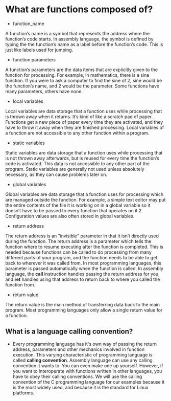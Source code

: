 # What are functions composed of?

- function_name 

A function’s name is a symbol that represents the address where the
function’s code starts. In assembly language, the symbol is defined by typing
the the function’s name as a label before the function’s code. This is just like
labels used for jumping.

- function parameters

A function’s parameters are the data items that are explicitly given to the
function for processing. For example, in mathematics, there is a sine
function. If you were to ask a computer to find the sine of 2, sine would be
the function’s name, and 2 would be the parameter. Some functions have many parameters, others have none.

- local variables 

Local variables are data storage that a function uses while processing that is
thrown away when it returns. It’s kind of like a scratch pad of paper.
Functions get a new piece of paper every time they are activated, and they
have to throw it away when they are finished processing. Local variables of a
function are not accessible to any other function within a program.

- static variables

Static variables are data storage that a function uses while processing that is
not thrown away afterwards, but is reused for every time the function’s code
is activated. This data is not accessible to any other part of the program.
Static variables are generally not used unless absolutely necessary, as they
can cause problems later on.

- global variables

Global variables are data storage that a function uses for processing which
are managed outside the function. For example, a simple text editor may put
the entire contents of the file it is working on in a global variable so it doesn’t
have to be passed to every function that operates on it.2 Configuration values
are also often stored in global variables.

- return address 

The return address is an "invisible" parameter in that it isn’t directly used
during the function. The return address is a parameter which tells the function
where to resume executing after the function is completed. This is needed
because functions can be called to do processing from many different parts of
your program, and the function needs to be able to get back to wherever it
was called from. In most programming languages, this parameter is passed
automatically when the function is called. In assembly language, the **call**
instruction handles passing the return address for you, and **ret** handles using
that address to return back to where you called the function from.

- return value

The return value is the main method of transferring data back to the main
program. Most programming languages only allow a single return value for a
function.


## What is a language calling convention?

- Every programming language has it's own way of passing the return address, 
parameters and other mechanics involved in function execution. This varying 
characteristic of programming language is called **calling convention**.
Assembly language can use any calling convention it wants to. You can even make
one up yourself. However, if you want to interoperate with functions written in
other languages, you have to obey their calling conventions. We will use the
calling convention of the C programming language for our examples because it is
the most widely used, and because it is the standard for Linux platforms.
